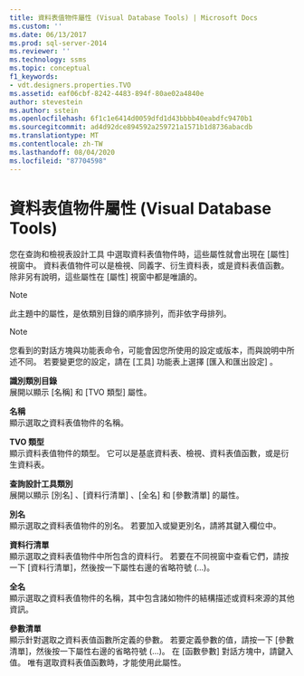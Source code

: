 ```yaml
---
title: 資料表值物件屬性 (Visual Database Tools) | Microsoft Docs
ms.custom: ''
ms.date: 06/13/2017
ms.prod: sql-server-2014
ms.reviewer: ''
ms.technology: ssms
ms.topic: conceptual
f1_keywords:
- vdt.designers.properties.TVO
ms.assetid: eaf06cbf-8242-4483-894f-80ae02a4840e
author: stevestein
ms.author: sstein
ms.openlocfilehash: 6f1c1e6414d0059dfd1d43bbbb40eabdfc9470b1
ms.sourcegitcommit: ad4d92dce894592a259721a1571b1d8736abacdb
ms.translationtype: MT
ms.contentlocale: zh-TW
ms.lasthandoff: 08/04/2020
ms.locfileid: "87704598"
---
```

# <a name="table-valued-object-properties-visual-database-tools"></a>資料表值物件屬性 (Visual Database Tools)
  您在查詢和檢視表設計工具  中選取資料表值物件時，這些屬性就會出現在 [屬性] 視窗中。 資料表值物件可以是檢視、同義字、衍生資料表，或是資料表值函數。 除非另有說明，這些屬性在 [屬性]  視窗中都是唯讀的。  
  
> [!NOTE]  
>  此主題中的屬性，是依類別目錄的順序排列，而非依字母排列。  
  
> [!NOTE]  
>  您看到的對話方塊與功能表命令，可能會因您所使用的設定或版本，而與說明中所述不同。 若要變更您的設定，請在 [工具]  功能表上選擇 [匯入和匯出設定]  。  
  
 **識別類別目錄**  
 展開以顯示 [名稱]  和 [TVO 類型]  屬性。  
  
 **名稱**  
 顯示選取之資料表值物件的名稱。  
  
 **TVO 類型**  
 顯示資料表值物件的類型。 它可以是基底資料表、檢視、資料表值函數，或是衍生資料表。  
  
 **查詢設計工具類別**  
 展開以顯示 [別名]  、[資料行清單]  、[全名]  和 [參數清單]  的屬性。  
  
 **別名**  
 顯示選取之資料表值物件的別名。 若要加入或變更別名，請將其鍵入欄位中。  
  
 **資料行清單**  
 顯示選取之資料表值物件中所包含的資料行。 若要在不同視窗中查看它們，請按一下 [資料行清單]，然後按一下屬性右邊的省略符號 (...)。  
  
 **全名**  
 顯示選取之資料表值物件的名稱，其中包含諸如物件的結構描述或資料來源的其他資訊。  
  
 **參數清單**  
 顯示針對選取之資料表值函數所定義的參數。 若要定義參數的值，請按一下 [參數清單]，然後按一下屬性右邊的省略符號 (...)。 在 [函數參數] 對話方塊中，請鍵入值。 唯有選取資料表值函數時，才能使用此屬性。  
  
  
